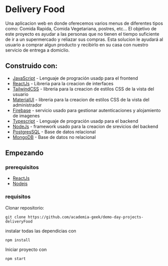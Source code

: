 # Delivery Food

Una aplicacion web en donde oferecemos varios menus de diferentes tipos como: Comida Rapida, Comida Vegetariana, postres, etc...
El objetivo de este proyecto es ayudar a las personas que no tienen el tiempo suficiente de ir a un supermercado y reliazar sus compras.
Esta solucion le ayudará al usuario a comprar algun producto y recibirlo en su casa con nuestro servicio de entrega a domiclio.

## Construido con:

* [JavaScript](https://www.javascript.com/) - Lenguaje de progración usadp para el frontend
* [ReactJs](https://reactjs.org/docs/getting-started.html) - Libreria para la creacion de interfaces
* [TailwindCSS](https://tailwindcss.com/) - libreria para la creacion de estilos CSS de la vista del usuario
* [MaterialUI](https://tailwindcss.com/) - libreria para la creacion de estilos CSS de la vista del administrador
* [Firebase](https://firebase.google.com/?gclsrc=ds&gclsrc=ds&gclid=CLr-zszKwfgCFQvBHwod6DcBSA) - servicio usado para gestionar autenticaciones y alojamiento de imagenes
* [Typescript](https://www.typescriptlang.org/) - Lenguaje de progración usadp para el backend
* [NodeJs](https://nodejs.org/en/) - framework usado para la creacion de srevicios del backend
* [PostgresSQL](https://www.postgresql.org/) - Base de datos relacional
* [MongoDB](https://www.mongodb.com/) - Base de datos no relacional

## Empezando
  
  ### prerequisitos
  
  * [ReactJs](https://reactjs.org/docs/getting-started.html) 
  * [Nodejs](https://nodejs.org/en/)

 ### requisitos
 
  Clonar repositorio: 
  ```
  git clone https://github.com/academia-geek/demo-day-projects-deliveryFood
  ```
  
  instalar todas las dependicias con 
  ```
  npm install
  ```
  
  Iniciar proyecto con 
```
npm start
```
